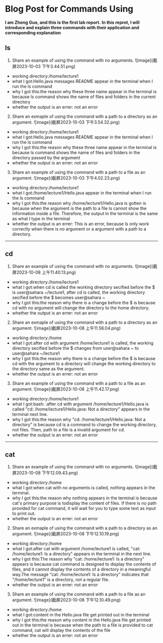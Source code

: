 # Blog Post for Commands Using 
**I am Zheng Guo, and this is the first lab report.**
**In this reprot, I will introduce and explain three commands with their application and corresponding explanation**
## ls
1. Share an example of using the command with no arguments.
![image](截屏2023-10-03 下午3.44.51.png)
* working directory:/home/lecture1
* what I got:Hello.java  messages  README appear in the terminal when I run the ls command
* why I got this:the reason why these three name appear in the terminal is because ls command shows the name of files and folders in the current directory
* whether the output is an errer: not an error
2. Share an exmaple of using the command with a path to a directory as an argument.
![image](截屏2023-10-03 下午3.54.32.png)
* working directory:/home/lecture1
* what I got:Hello.java  messages  README appear in the terminal when I run the ls command
* why I got this:the reason why these three name appear in the terminal is because ls command shows the name of files and folders in the directory passed by the argument
* whether the output is an errer: not an error
3. Share an example of using the command with a path to a file as an argument.
![image](截屏2023-10-03 下午4.02.23.png)
* working directory:/home/lecture1
* what I got:/home/lecture1/Hello.java appear in the terminal when I run the ls command
* why I got this:the reason why /home/lecture1/Hello.java is gotten is because when the argument is the path to a file ls cannot show the information inside a file. Therefore, the output in the terminal is the same as what I type in the terminal
* whether the output is an errer: This is an error, because ls only work correctly when there is no argument or a argument with a path to a directory.

---
## cd
1. Share an example of using the command with no arguments.
![image](截屏2023-10-08 上午11.40.13.png)
* working directory:/home/lecture1
* what I got:when cd is called the working directory secified before the $ is user@sahara ~/lecture1, after cd is called, the working directory secified before the $ becomes user@sahara ~
* why I got this:the reason why there is a change before the $ is because cd with no argument will change the directory to the home directory. 
* whether the output is an errer: not an error
2. Share an exmaple of using the command with a path to a directory as an argument.
![image](截屏2023-10-08 上午11.56.04.png)
* working directory:/home
* what I got:after cd with argument /home/lecture1 is called, the working directory secified before the $ changes from user@sahara ~ to  user@sahara ~/lecture1
* why I got this:the reason why there is a change before the $ is because cd with the argument to a directory will change the working directory to the directory same as the argument. 
* whether the output is an errer: not an error
3. Share an example of using the command with a path to a file as an argument.
![image](截屏2023-10-08 上午11.42.17.png)
* working directory:/home/lecture1
* what I got:bash: :after cd with argument /home/lecture1/Hello.java is called "cd: /home/lecture1/Hello.java: Not a directory" appears in the terminal next line.
* why I got this:the reason why "cd: /home/lecture1/Hello.java: Not a directory" is because cd is a command to change the working directory, not files. Then, path to a file is a invalid argument for cd.
* whether the output is an errer: not an error

---
## cat
1. Share an example of using the command with no arguments.
![image](截屏2023-10-08 下午12.09.43.png)
* working directory:/home
* what I got:when cat with no arguments is called, nothing appears in the terminal.
* why I got this:the reason why nothing appears in the terminal is because cat's primary purpose is todisplay the content of files. If there is no path provided for cat command, it will wait for you to type some text as input to print out. 
* whether the output is an errer: not an error
2. Share an exmaple of using the command with a path to a directory as an argument.
![image](截屏2023-10-08 下午12.10.19.png)
* working directory:/home
* what I got:after cat with argument /home/lecture1 is called, "cat: /home/lecture1: Is a directory" appears in the terminal in the next line. 
* why I got this:The reason why "cat: /home/lecture1: Is a directory" appears is because cat command is designed to display the contents of files, and it cannot display the contents of a directory in a meaningful way.The message "cat: /home/lecture1: Is a directory" indicates that "/home/lecture1" is a directory, not a regular file. 
* whether the output is an errer: not an error
3. Share an example of using the command with a path to a file as an argument.
![image](截屏2023-10-08 下午12.10.49.png)
* working directory:/home
* what I got:content in the Hello.java file get printed out in the terminal
* why I got this:the reason why content in the Hello.java file get printed out in the terminal is because when the path to a file is provided to cat command, cat will display the contents of the file
* whether the output is an errer: not an error

